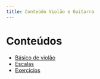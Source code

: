 ```yaml
---
title: Conteúdo Violão e Guitarra
---
```


# Conteúdos

- [Básico de violão](basico.md)
- [Escalas](escala.md)
- [Exercícios](exercicio.md)